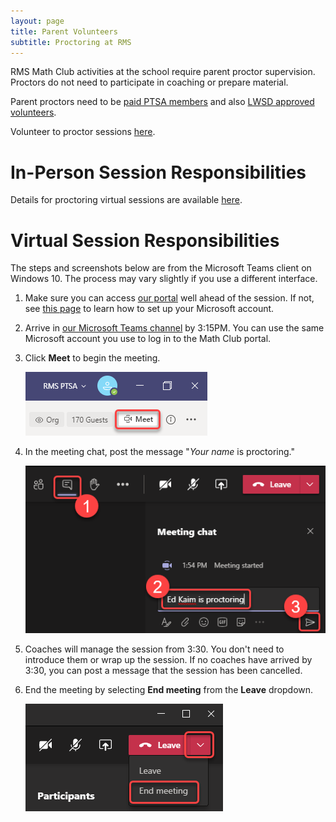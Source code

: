 ```yaml
---
layout: page
title: Parent Volunteers
subtitle: Proctoring at RMS
---
```


RMS Math Club activities at the school require parent proctor supervision. Proctors do not need to participate in coaching or prepare material.

Parent proctors need to be <a href="https://rmsptsa.org/Packet/Join" target="_blank">paid PTSA members</a> and also
<a href="https://www.lwsd.org/get-involved/volunteering-in-lwsd" target="_blank">LWSD approved volunteers</a>.

Volunteer to proctor sessions [here](https://www.signupgenius.com/go/70A0F4CABAF22A1FE3-45129095-rmsmath#/).

# In-Person Session Responsibilities

Details for proctoring virtual sessions are available [here](/proctoring).

# Virtual Session Responsibilities

The steps and screenshots below are from the Microsoft Teams client on Windows 10. The process may vary slightly if you use a different interface.

1. Make sure you can access [our portal](https://rmsptsa.sharepoint.com/sites/MathClub) well ahead of the session. If not, see [this page](/portal) to learn how to set up your Microsoft account.

1. Arrive in <a href="https://teams.microsoft.com/l/channel/19%3a732a7f9358af4a37affd3f56a592fbee%40thread.tacv2/General?groupId=1820c33d-ed0b-4685-9f38-c1b24c841dad&tenantId=f2d61132-f6d6-42d2-b97f-caa2960fb0f7" target="_blank">our Microsoft Teams channel</a> by 3:15PM. You can use the same Microsoft account you use to log in to the Math Club portal.

1. Click **Meet** to begin the meeting.

    ![Starting a Teams meeting](/img/start-teams-meeting.png)

1. In the meeting chat, post the message "*Your name* is proctoring."

    ![Posting a Teams message](/img/post-teams-message.png)

1. Coaches will manage the session from 3:30. You don't need to introduce them or wrap up the session. If no coaches have arrived by 3:30, you can post a message that the session has been cancelled.

1. End the meeting by selecting **End meeting** from the **Leave** dropdown.

    ![Ending a Teams meeting](/img/end-teams-meeting.png)
